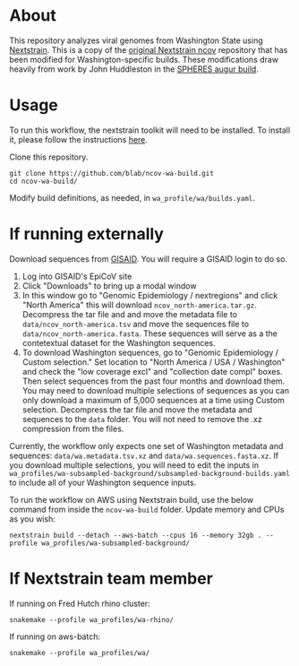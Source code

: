 # About

This repository analyzes viral genomes from Washington State using [Nextstrain](https://nextstrain.org/). This is a copy of the [original Nextstrain ncov](https://github.com/nextstrain/ncov/) repository that has been modified for Washington-specific builds. These modifications draw heavily from work by John Huddleston in the [SPHERES augur build](https://github.com/nextstrain/spheres-augur-build).

# Usage
To run this workflow, the nextstrain toolkit will need to be installed. To install it, please follow the instructions [here](https://docs.nextstrain.org/en/latest/install-nextstrain.html).

Clone this repository.
```
git clone https://github.com/blab/ncov-wa-build.git
cd ncov-wa-build/
```

Modify build definitions, as needed, in `wa_profile/wa/builds.yaml`.

# If running externally

Download sequences from [GISAID](https://www.gisaid.org/). You will require a GISAID login to do so.
1. Log into GISAID's EpiCoV site
2. Click "Downloads" to bring up a modal window
3. In this window go to "Genomic Epidemiology / nextregions" and click "North America" this will download `ncov_north-america.tar.gz`. Decompress the tar file and and move the metadata file to `data/ncov_north-america.tsv` and move the sequences file to `data/ncov_north-america.fasta`. These sequences will serve as a the contetextual dataset for the Washington sequences.
4. To download Washington sequences, go to "Genomic Epidemiology / Custom selection." Set location to "North America / USA / Washington" and check the "low coverage excl" and "collection date compl" boxes. Then select sequences from the past four months and download them. You may need to download multiple selections of sequences as you can only download a maximum of 5,000 sequences at a time using Custom selection. Decompress the tar file and move the metadata and sequences to the `data` folder. You will not need to remove the .xz compression from the files.

Currently, the workflow only expects one set of Washington metadata and sequences: `data/wa.metadata.tsv.xz` and `data/wa.sequences.fasta.xz`. If you download multiple selections, you will need to edit the inputs in `wa_profiles/wa-subsampled-background/subsampled-background-builds.yaml` to include all of your Washington sequence inputs.

To run the workflow on AWS using Nextstrain build, use the below command from inside the `ncov-wa-build` folder. Update memory and CPUs as you wish:
```
nextstrain build --detach --aws-batch --cpus 16 --memory 32gb . --profile wa_profiles/wa-subsampled-background/
```

# If Nextstrain team member
If running on Fred Hutch rhino cluster:
```
snakemake --profile wa_profiles/wa-rhino/
```

If running on aws-batch:
```
snakemake --profile wa_profiles/wa/
```
